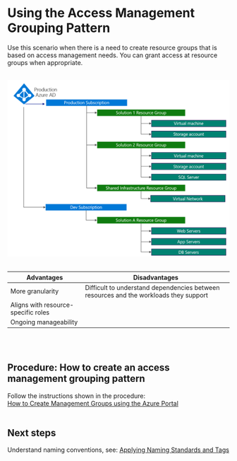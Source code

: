 # Using the Access Management Grouping Pattern 
Use this scenario when there is a need to create resource groups that is based on access management needs. You can 
grant access at resource groups when appropriate. 
<br />
<br />

![Access-Management-Grouping-Pattern](https://github.com/alvarovitta/Enrollment-and-Subscription/blob/master/_images/Access-Management-Grouping-Pattern.png)
<br />
<br />

| Advantages | Disadvantages |
|----------- | ----------|
| More granularity | Difficult to understand dependencies between resources and the workloads they support |
| Aligns with resource-specific roles | |
| Ongoing manageability |
<br />
<br />

## Procedure: How to create an access management grouping pattern  
Follow the instructions shown in the procedure:  
[How to Create Management Groups using the Azure Portal](https://docs.microsoft.com/en-us/azure/azure-resource-manager/management-groups-create)
<br />
<br />

## Next steps 
Understand naming conventions, see:  [Applying Naming Standards and Tags](4.0-Applying-Naming-Standards-and-Tags.md) 
